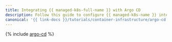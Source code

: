 ```yaml
---
title: Integrating {{ managed-k8s-full-name }} with Argo CD
description: Follow this guide to configure {{ managed-k8s-name }} integration with Argo CD.
canonical: '{{ link-docs }}/tutorials/container-infrastructure/argo-cd'
---
```


{% include [argo-cd](../../_tutorials/k8s/argo-cd.md) %}